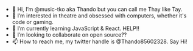 - 👋 Hi, I’m @music-tko aka Thando but you can call me Thay like Tay.
- 👀 I’m interested in theatre and obsessed with computers, whether it's code or gaming.
- 🌱 I’m currently learning JavaScript & React. HELP!!
- 💞️ I’m looking to collaborate on open source??
- 📫 How to reach me, my twitter handle is @Thando85602328. Say Hi!


<!---
music-tko/music-tko is a ✨ special ✨ repository because its `README.md` (this file) appears on your GitHub profile.
You can click the Preview link to take a look at your changes.
--->
